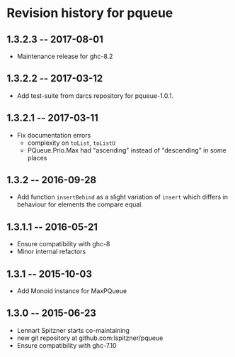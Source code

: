 # Revision history for pqueue

## 1.3.2.3  -- 2017-08-01

  * Maintenance release for ghc-8.2

## 1.3.2.2  -- 2017-03-12

  * Add test-suite from darcs repository for pqueue-1.0.1.

## 1.3.2.1  -- 2017-03-11

  * Fix documentation errors
    - complexity on `toList`, `toListU`
    - PQueue.Prio.Max had "ascending" instead of "descending" in some places

## 1.3.2    -- 2016-09-28

  * Add function `insertBehind` as a slight variation of `insert` which differs
    in behaviour for elements the compare equal.

## 1.3.1.1  -- 2016-05-21

  * Ensure compatibility with ghc-8
  * Minor internal refactors

## 1.3.1    -- 2015-10-03

  * Add Monoid instance for MaxPQueue

## 1.3.0    -- 2015-06-23

  * Lennart Spitzner starts co-maintaining
  * new git repository at github.com:lspitzner/pqueue
  * Ensure compatibility with ghc-7.10
